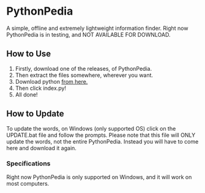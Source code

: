 # PythonPedia
A simple, offline and extremely lightweight information finder.
Right now PythonPedia is in testing, and NOT AVAILABLE FOR DOWNLOAD.

## How to Use
1. Firstly, download one of the releases, of PythonPedia.
2. Then extract the files somewhere, wherever you want.
3. Download python [from here.](https://www.python.org/downloads/)
4. Then click index.py!
5. All done!

## How to Update
To update the words, on Windows (only supported OS) click on the UPDATE.bat file and follow the prompts. Please note that this file will ONLY update the words, not the entire PythonPedia. Instead you will have to come here and download it again.

### Specifications 
Right now PythonPedia is only supported on Windows, and it will work on most computers.
